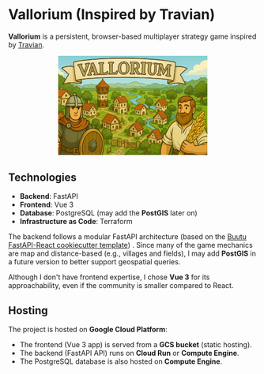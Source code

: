 # Vallorium (Inspired by Travian)

**Vallorium** is a persistent, browser-based multiplayer strategy game inspired by [Travian](https://www.travian.com/).

<p align="center">
  <img src="docs/img/vallorium_gameplay_2.png" alt="Vallorium Gameplay" width="60%" />
</p>

## Technologies

- **Backend**: FastAPI
- **Frontend**: Vue 3
- **Database**: PostgreSQL (may add the **PostGIS** later on)
- **Infrastructure as Code**: Terraform

The backend follows a modular FastAPI architecture (based on the [Buutu FastAPI-React cookiecutter template](https://github.com/Buuntu/fastapi-react)) . Since many of the game mechanics are map and distance-based (e.g., villages and fields), I may add **PostGIS** in a future version to better support geospatial queries.

Although I don't have frontend expertise, I chose **Vue 3** for its approachability, even if the community is smaller compared to React.

## Hosting

The project is hosted on **Google Cloud Platform**:

- The frontend (Vue 3 app) is served from a **GCS bucket** (static hosting).
- The backend (FastAPI API) runs on **Cloud Run** or **Compute Engine**.
- The PostgreSQL database is also hosted on **Compute Engine**.
